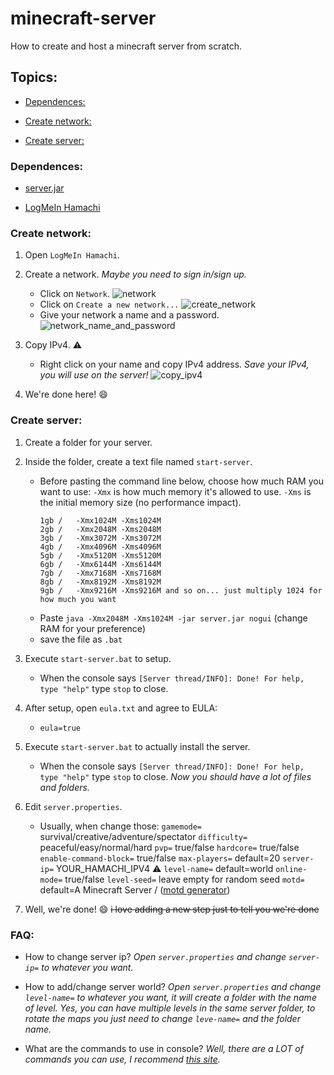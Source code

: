 # minecraft-server
How to create and host a minecraft server from scratch.

## Topics:
- [Dependences:](#depedences)

- [Create network:](#network)

- [Create server:](#server)

### Dependences:
- [server.jar](https://www.minecraft.net/en-us/download/server/)

- [LogMeIn Hamachi](https://www.vpn.net/)

### Create network:
1. Open `LogMeIn Hamachi`.

2. Create a network.
    _Maybe you need to sign in/sign up._
    - Click on `Network`.
        ![network](https://i.imgur.com/I69ESzh.png)
    - Click on `Create a new network...`
        ![create_network](https://i.imgur.com/64awbO9.png)
    - Give your network a name and a password.
        ![network_name_and_password](https://i.imgur.com/KTkpeCU.png)

3. Copy IPv4. :warning:
    - Right click on your name and copy IPv4 address.
    _Save your IPv4, you will use on the server!_
        ![copy_ipv4](https://i.imgur.com/YW4gCZh.png)

4. We're done here! :smile:

### Create server:
1. Create a folder for your server. 

2. Inside the folder, create a text file named `start-server`.
    - Before pasting the command line below, choose how much RAM you want to use:
        `-Xmx` is how much memory it's allowed to use.
        `-Xms` is the initial memory size (no performance impact).
        ```
        1gb /   -Xmx1024M -Xms1024M
        2gb /   -Xmx2048M -Xms2048M
        3gb /   -Xmx3072M -Xms3072M
        4gb /   -Xmx4096M -Xms4096M
        5gb /   -Xmx5120M -Xms5120M
        6gb /   -Xmx6144M -Xms6144M
        7gb /   -Xmx7168M -Xms7168M
        8gb /   -Xmx8192M -Xms8192M
        9gb /   -Xmx9216M -Xms9216M and so on... just multiply 1024 for how much you want
        ```
    - Paste `java -Xmx2048M -Xms1024M -jar server.jar nogui` (change RAM for your preference)
    - save the file as `.bat`

3. Execute `start-server.bat` to setup.
    - When the console says `[Server thread/INFO]: Done! For help, type "help"` type `stop` to close.

4. After setup, open `eula.txt` and agree to EULA:
    - `eula=true`

5. Execute `start-server.bat` to actually install the server.
    - When the console says `[Server thread/INFO]: Done! For help, type "help"` type `stop` to close.
    _Now you should have a lot of files and folders._

6. Edit `server.properties`.
    - Usually, when change those:
        `gamemode=` survival/creative/adventure/spectator
        `difficulty=` peaceful/easy/normal/hard
        `pvp=` true/false
        `hardcore=` true/false
        `enable-command-block=` true/false
        `max-players=` default=20
        `server-ip=` YOUR_HAMACHI_IPV4 :warning:
        `level-name=` default=world
        `online-mode=` true/false
        `level-seed=` leave empty for random seed
        `motd=` default=A Minecraft Server / ([motd generator](https://minecraft.tools/en/motd.php))

7. Well, we're done! :smile: ~~i love adding a new step just to tell you we're done~~

### FAQ:
- How to change server ip?
_Open `server.properties` and change `server-ip=` to whatever you want._

- How to add/change server world?
_Open `server.properties` and change `level-name=` to whatever you want, it will create a folder with the name of level. Yes, you can have multiple levels in the same server folder, to rotate the maps you just need to change `leve-name=` and the folder name._

- What are the commands to use in console?
_Well, there are a LOT of commands you can use, I recommend [this site](https://minecraft.gamepedia.com/Commands)._